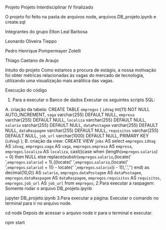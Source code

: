 Projeto
Projeto Interdisciplinar IV finalizado

O projeto foi feito na pasta de arquivos node, arquivos DB_projeto.ipynb e create.sql

Integrantes do grupo
Elton Leal Barbosa

Leonardo Oliveira Tieppo

Pedro Henrique Pompermayer Zotelli

Thiago Caetano de Araujo

Intuito do projeto
Como estamos a procura de estágio, a nossa motivação foi obter métricas relacionadas às vagas do mercado de tecnologia, utilizando uma visualização mais análitica das vagas.

Execução do código
1. Para a executar o Banco de dados
Executar os seguintes scripts SQL:

A. criação da tabela:
CREATE TABLE `empregos` (
  `idVag` int(11) NOT NULL AUTO_INCREMENT,
  `vaga` varchar(255) DEFAULT NULL,
  `empresa` varchar(255) DEFAULT NULL,
  `localiza` varchar(255) DEFAULT NULL,
  `salario` varchar(255) DEFAULT NULL,
  `dataPostagem` varchar(255) DEFAULT NULL,
  `dataRaspagem` varchar(255) DEFAULT NULL,
  `requisitos` varchar(255) DEFAULT NULL,
  `job_url` varchar(1000) DEFAULT NULL,
  PRIMARY KEY (`idVag`)
);
B. criação da view:
CREATE VIEW `jobs` AS
    select
        `empregos`.`idVag` AS `idvag`,
        `empregos`.`vaga` AS `vaga`,
        `empregos`.`empresa` AS `empresa`,
        `empregos`.`localiza` AS `localiza`,
        cast((case 
            when (length(`empregos`.`salario`) = 0) then NULL 
            else replace(substr(`empregos`.`salario`,(locate(' ',`empregos`.`salario`) + 1),((locate(' ',`empregos`.`salario`,(locate(' ',`empregos`.`salario`) + 1)) - locate(' ',`empregos`.`salario`)) - 1)),'.','') end) as decimal(10,0)) AS `salario`,
        `empregos`.`dataPostagem` AS `dataPostagem`,
        `empregos`.`dataRaspagem` AS `dataRaspagem`,
        `empregos`.`requisitos` AS `requisitos`,
        `empregos`.`job_url` AS `job_url`
    from `empregos`;
2.Para executar a raspagem:
Somente rodar o arquivo DB_projeto.ipynb

jupyter DB_projeto.ipynb
3.Para executar a página:
Executar o comando no terminal para ir no arquivo node.

cd node
Depois de acessar o arquivo node ir para o terminal e executar.

npm start
